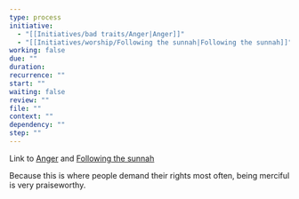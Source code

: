 ```yaml
---
type: process
initiative:
  - "[[Initiatives/bad traits/Anger|Anger]]"
  - "[[Initiatives/worship/Following the sunnah|Following the sunnah]]"
working: false
due: ""
duration: 
recurrence: ""
start: ""
waiting: false
review: ""
file: ""
context: ""
dependency: ""
step: ""
---
```


Link to [Anger](Initiatives/bad%20traits/Anger.md) and [Following the sunnah](Initiatives/worship/Following%20the%20sunnah.md)

Because this is where people demand their rights most often, being merciful is very praiseworthy. 
